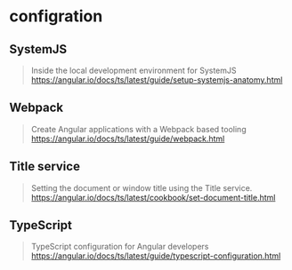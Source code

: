 # configration  

## SystemJS  
> Inside the local development environment for SystemJS  
https://angular.io/docs/ts/latest/guide/setup-systemjs-anatomy.html  

## Webpack  
> Create Angular applications with a Webpack based tooling  
https://angular.io/docs/ts/latest/guide/webpack.html  

## Title service
> Setting the document or window title using the Title service.  
https://angular.io/docs/ts/latest/cookbook/set-document-title.html  

## TypeScript  
> TypeScript configuration for Angular developers  
https://angular.io/docs/ts/latest/guide/typescript-configuration.html  











